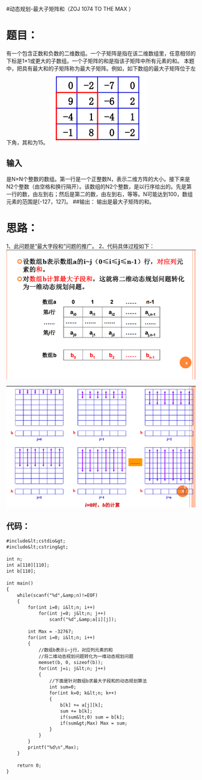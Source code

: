 #动态规划-最大子矩阵和（ZOJ 1074 TO THE MAX ）
# 题目：

有一个包含正数和负数的二维数组。一个子矩阵是指在该二维数组里，任意相邻的下标是1×1或更大的子数组。一个子矩阵的和是指该子矩阵中所有元素的和。 本题中，把具有最大和的子矩阵称为最大子矩阵。例如，如下数组的最大子矩阵位于左下角，其和为15。 <img src="https://raw.githubusercontent.com/Double2hao/xujiajia_blog/main/img/2940.png" alt="这里写图片描述">

## 输入

是N×N个整数的数组。第一行是一个正整数N，表示二维方阵的大小。接下来是N2个整数（由空格和换行隔开）。该数组的N2个整数，是以行序给出的。先是第一行的数，由左到右；然后是第二的数，由左到右，等等。N可能达到100，数组元素的范围是[-127，127]。 ##输出： 输出是最大子矩阵的和。

# 思路：

1、此问题是“最大字段和”问题的推广。 2、代码具体过程如下： <img src="https://raw.githubusercontent.com/Double2hao/xujiajia_blog/main/img/2941.png" alt="这里写图片描述">

<img src="https://raw.githubusercontent.com/Double2hao/xujiajia_blog/main/img/2942.png" alt="这里写图片描述">

## 代码：

```
#include&lt;cstdio&gt;
#include&lt;cstring&gt;

int n;
int a[110][110];
int b[110];

int main()
{
    while(scanf("%d",&amp;n)!=EOF)
    {
        for(int i=0; i&lt;n; i++)
            for(int j=0; j&lt;n; j++)
                scanf("%d",&amp;a[i][j]);

        int Max = -32767;
        for(int i=0; i&lt;n; i++)
        {
            //数组b表示i~j行，对应列元素的和
            //将二维动态规划问题转化为一维动态规划问题
            memset(b, 0, sizeof(b));
            for(int j=i; j&lt;n; j++)
            {
                //下面是针对数组b求最大子段和的动态规划算法
                int sum=0;
                for(int k=0; k&lt;n; k++)
                {
                    b[k] += a[j][k];
                    sum += b[k];
                    if(sum&lt;0) sum = b[k];
                    if(sum&gt;Max) Max = sum;
                }
            }
        }
        printf("%d\n",Max);
    }

    return 0;
}


```